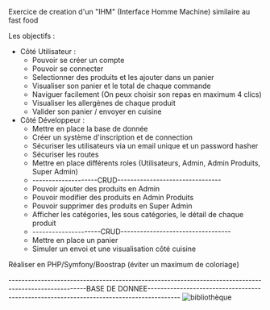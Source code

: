 Exercice de creation d'un "IHM" (Interface Homme Machine) similaire au fast food

Les objectifs : 
  - Côté Utilisateur :
    - Pouvoir se créer un compte
    - Pouvoir se connecter
    - Selectionner des produits et les ajouter dans un panier
    - Visualiser son panier et le total de chaque commande
    - Naviguer facilement (On peux choisir son repas en maximum 4 clics)
    - Visualiser les allergènes de chaque produit
    - Valider son panier / envoyer en cuisine
  - Côté Développeur :
    - Mettre en place la base de donnée
    - Créer un système d'inscription et de connection
    - Sécuriser les utilisateurs via un email unique et un password hasher
    - Sécuriser les routes
    - Mettre en place différents roles (Utilisateurs, Admin, Admin Produits, Super Admin)
    - --------------------CRUD--------------------------------
    - Pouvoir ajouter des produits en Admin              
    - Pouvoir modifier des produits en Admin Produits    
    - Pouvoir supprimer des produits en Super Admin
    - Afficher les catégories, les sous catégories, le détail de chaque produit
    - ---------------------CRUD----------------------------------
    - Mettre en place un panier
    - Simuler un envoi et une visualisation côté cuisine
   
  Réaliser en PHP/Symfony/Boostrap (éviter un maximum de coloriage)


  ------------------------------------------------------------------------------------------------------BASE DE DONNEE----------------------------------------------------------------------------------------
  ![bibliothèque](https://github.com/MaxenceCodeFR/mcdalle/assets/105151136/aafebf69-cd48-4377-9322-589534cbdc93)

  
